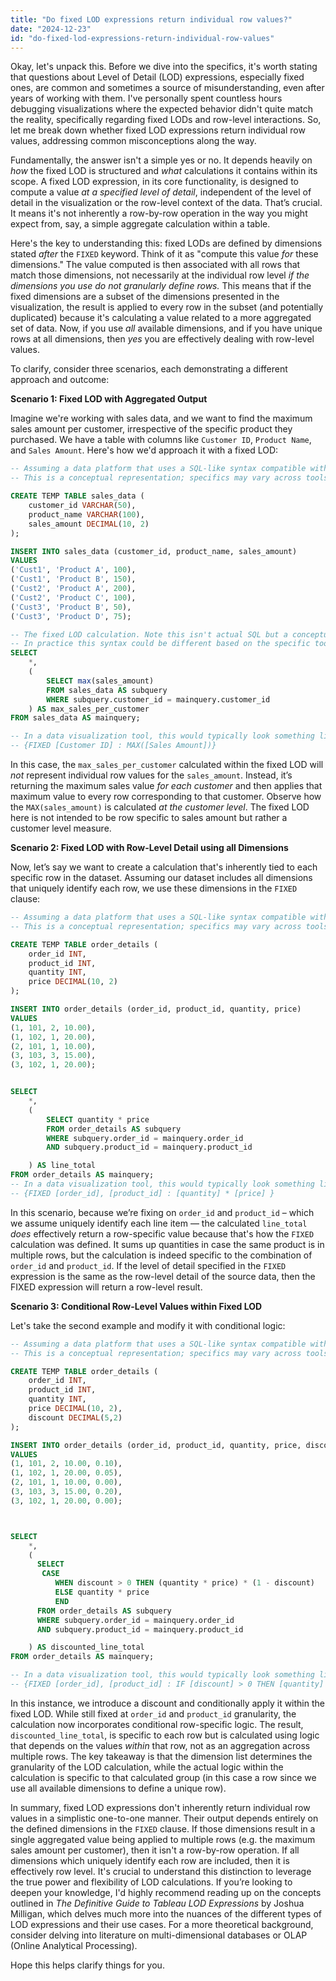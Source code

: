 ```yaml
---
title: "Do fixed LOD expressions return individual row values?"
date: "2024-12-23"
id: "do-fixed-lod-expressions-return-individual-row-values"
---
```


Okay, let's unpack this. Before we dive into the specifics, it's worth stating that questions about Level of Detail (LOD) expressions, especially fixed ones, are common and sometimes a source of misunderstanding, even after years of working with them. I've personally spent countless hours debugging visualizations where the expected behavior didn't quite match the reality, specifically regarding fixed LODs and row-level interactions. So, let me break down whether fixed LOD expressions return individual row values, addressing common misconceptions along the way.

Fundamentally, the answer isn't a simple yes or no. It depends heavily on *how* the fixed LOD is structured and *what* calculations it contains within its scope. A fixed LOD expression, in its core functionality, is designed to compute a value *at a specified level of detail*, independent of the level of detail in the visualization or the row-level context of the data. That’s crucial. It means it's not inherently a row-by-row operation in the way you might expect from, say, a simple aggregate calculation within a table.

Here's the key to understanding this: fixed LODs are defined by dimensions stated *after* the `FIXED` keyword. Think of it as "compute this value *for* these dimensions." The value computed is then associated with all rows that match those dimensions, not necessarily at the individual row level *if the dimensions you use do not granularly define rows.* This means that if the fixed dimensions are a subset of the dimensions presented in the visualization, the result is applied to every row in the subset (and potentially duplicated) because it's calculating a value related to a more aggregated set of data. Now, if you use *all* available dimensions, and if you have unique rows at all dimensions, then *yes* you are effectively dealing with row-level values.

To clarify, consider three scenarios, each demonstrating a different approach and outcome:

**Scenario 1: Fixed LOD with Aggregated Output**

Imagine we're working with sales data, and we want to find the maximum sales amount per customer, irrespective of the specific product they purchased. We have a table with columns like `Customer ID`, `Product Name`, and `Sales Amount`. Here's how we'd approach it with a fixed LOD:

```sql
-- Assuming a data platform that uses a SQL-like syntax compatible with LOD operations
-- This is a conceptual representation; specifics may vary across tools.

CREATE TEMP TABLE sales_data (
    customer_id VARCHAR(50),
    product_name VARCHAR(100),
    sales_amount DECIMAL(10, 2)
);

INSERT INTO sales_data (customer_id, product_name, sales_amount)
VALUES
('Cust1', 'Product A', 100),
('Cust1', 'Product B', 150),
('Cust2', 'Product A', 200),
('Cust2', 'Product C', 100),
('Cust3', 'Product B', 50),
('Cust3', 'Product D', 75);

-- The fixed LOD calculation. Note this isn't actual SQL but a conceptual representation for explanation.
-- In practice this syntax could be different based on the specific tool
SELECT
    *,
    (
        SELECT max(sales_amount)
        FROM sales_data AS subquery
        WHERE subquery.customer_id = mainquery.customer_id
    ) AS max_sales_per_customer
FROM sales_data AS mainquery;

-- In a data visualization tool, this would typically look something like
-- {FIXED [Customer ID] : MAX([Sales Amount])}
```
In this case, the `max_sales_per_customer` calculated within the fixed LOD will *not* represent individual row values for the `sales_amount`. Instead, it’s returning the maximum sales value *for each customer* and then applies that maximum value to every row corresponding to that customer. Observe how the `MAX(sales_amount)` is calculated *at the customer level*. The fixed LOD here is not intended to be row specific to sales amount but rather a customer level measure.

**Scenario 2: Fixed LOD with Row-Level Detail using all Dimensions**

Now, let’s say we want to create a calculation that's inherently tied to each specific row in the dataset. Assuming our dataset includes all dimensions that uniquely identify each row, we use these dimensions in the `FIXED` clause:

```sql
-- Assuming a data platform that uses a SQL-like syntax compatible with LOD operations
-- This is a conceptual representation; specifics may vary across tools.

CREATE TEMP TABLE order_details (
    order_id INT,
    product_id INT,
    quantity INT,
    price DECIMAL(10, 2)
);

INSERT INTO order_details (order_id, product_id, quantity, price)
VALUES
(1, 101, 2, 10.00),
(1, 102, 1, 20.00),
(2, 101, 1, 10.00),
(3, 103, 3, 15.00),
(3, 102, 1, 20.00);


SELECT
    *,
    (
        SELECT quantity * price
        FROM order_details AS subquery
        WHERE subquery.order_id = mainquery.order_id
        AND subquery.product_id = mainquery.product_id

    ) AS line_total
FROM order_details AS mainquery;
-- In a data visualization tool, this would typically look something like
-- {FIXED [order_id], [product_id] : [quantity] * [price] }

```
In this scenario, because we’re fixing on `order_id` and `product_id` – which we assume uniquely identify each line item — the calculated `line_total` *does* effectively return a row-specific value because that's how the `FIXED` calculation was defined. It sums up quantities in case the same product is in multiple rows, but the calculation is indeed specific to the combination of `order_id` and `product_id`. If the level of detail specified in the `FIXED` expression is the same as the row-level detail of the source data, then the FIXED expression will return a row-level result.

**Scenario 3: Conditional Row-Level Values within Fixed LOD**

Let's take the second example and modify it with conditional logic:

```sql
-- Assuming a data platform that uses a SQL-like syntax compatible with LOD operations
-- This is a conceptual representation; specifics may vary across tools.

CREATE TEMP TABLE order_details (
    order_id INT,
    product_id INT,
    quantity INT,
    price DECIMAL(10, 2),
    discount DECIMAL(5,2)
);

INSERT INTO order_details (order_id, product_id, quantity, price, discount)
VALUES
(1, 101, 2, 10.00, 0.10),
(1, 102, 1, 20.00, 0.05),
(2, 101, 1, 10.00, 0.00),
(3, 103, 3, 15.00, 0.20),
(3, 102, 1, 20.00, 0.00);



SELECT
    *,
    (
      SELECT
       CASE
          WHEN discount > 0 THEN (quantity * price) * (1 - discount)
          ELSE quantity * price
          END
      FROM order_details AS subquery
      WHERE subquery.order_id = mainquery.order_id
      AND subquery.product_id = mainquery.product_id

    ) AS discounted_line_total
FROM order_details AS mainquery;

-- In a data visualization tool, this would typically look something like
-- {FIXED [order_id], [product_id] : IF [discount] > 0 THEN [quantity] * [price] * (1-[discount]) ELSE [quantity] * [price] END }
```
In this instance, we introduce a discount and conditionally apply it within the fixed LOD. While still fixed at `order_id` and `product_id` granularity, the calculation now incorporates conditional row-specific logic. The result, `discounted_line_total`, is specific to each row but is calculated using logic that depends on the values *within* that row, not as an aggregation across multiple rows. The key takeaway is that the dimension list determines the granularity of the LOD calculation, while the actual logic within the calculation is specific to that calculated group (in this case a row since we use all available dimensions to define a unique row).

In summary, fixed LOD expressions don't inherently return individual row values in a simplistic one-to-one manner. Their output depends entirely on the defined dimensions in the `FIXED` clause. If those dimensions result in a single aggregated value being applied to multiple rows (e.g. the maximum sales amount per customer), then it isn't a row-by-row operation. If all dimensions which uniquely identify each row are included, then it is effectively row level. It's crucial to understand this distinction to leverage the true power and flexibility of LOD calculations. If you’re looking to deepen your knowledge, I'd highly recommend reading up on the concepts outlined in *The Definitive Guide to Tableau LOD Expressions* by Joshua Milligan, which delves much more into the nuances of the different types of LOD expressions and their use cases. For a more theoretical background, consider delving into literature on multi-dimensional databases or OLAP (Online Analytical Processing).

Hope this helps clarify things for you.
